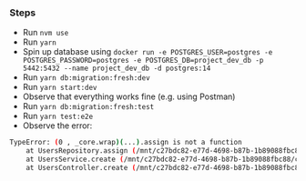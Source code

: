 ### Steps

- Run `nvm use`
- Run `yarn`
- Spin up database using `docker run -e POSTGRES_USER=postgres -e POSTGRES_PASSWORD=postgres -e POSTGRES_DB=project_dev_db -p 5442:5432 --name project_dev_db -d postgres:14`
- Run `yarn db:migration:fresh:dev`
- Run `yarn start:dev`
- Observe that everything works fine (e.g. using Postman)
- Run `yarn db:migration:fresh:test`
- Run `yarn test:e2e`
- Observe the error: 
```sh
TypeError: (0 , _core.wrap)(...).assign is not a function
    at UsersRepository.assign (/mnt/c27bdc82-e77d-4698-b87b-1b89088fbc88/code/sazim-internal/sandbox/mikro-swc-min-repro/src/users/users.repository.ts:30:23)
    at UsersService.create (/mnt/c27bdc82-e77d-4698-b87b-1b89088fbc88/code/sazim-internal/sandbox/mikro-swc-min-repro/src/users/users.service.ts:35:48)
    at UsersController.create (/mnt/c27bdc82-e77d-4698-b87b-1b89088fbc88/code/sazim-internal/sandbox/mikro-swc-min-repro/src/users/users.controller.ts:19:21)
```
